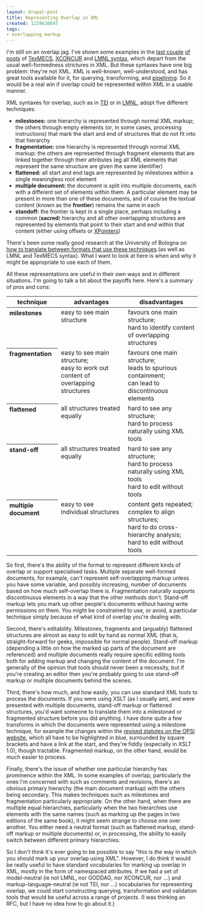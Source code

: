 ```yaml
---
layout: drupal-post
title: Representing Overlap in XML
created: 1229636697
tags:
- overlapping markup
---
```

I'm still on an overlap jag. I've shown some examples in the [last couple][dominance] [of posts][hierarchy] of [TexMECS][TexMECS], [XCONCUR][XCONCUR] and [LMNL syntax][LMNLsyntax], which depart from the usual well-formedness strictures in XML. But these syntaxes have one big problem: they're not XML. XML is well-known, well-understood, and has great tools available for it, for querying, transforming, and [pipelining][XProc]. So it would be a real win if overlap could be represented within XML in a usable manner.

[dominance]: http://www.jenitennison.com/blog/node/95 "Jeni's Musings: Overlap, Containment and Dominance"
[hierarchy]: http://www.jenitennison.com/blog/node/96 "Jeni's Musings: Essential Hierarchy"
[TexMECS]: http://decentius.aksis.uib.no/mlcd/2003/Papers/texmecs.html "TexMECS"
[XCONCUR]: http://www.xconcur.org/ "XCONCUR"
[LMNLsyntax]: http://www.lmnl.org/wiki/index.php/LMNL_syntax "LMNL Wiki: LMNL syntax"
[XProc]: http://www.w3.org/TR/xproc/ "XProc: An XML Pipeline Language"

<!--break-->

XML syntaxes for overlap, such as in [TEI][TEI] or in [LMNL][LMNLaltSyntaxes], adopt five different techniques:

[TEI]: http://www.tei-c.org/index.xml "TEI: Text Encoding Initiative"
[LMNLaltSyntaxes]: http://www.lmnl.org/wiki/index.php/Alternative_Syntaxes "LMNL Wiki: Alternative Syntaxes"

  * **milestones:** one hierarchy is represented through normal XML markup; the others through empty elements (or, in some cases, processing instructions) that mark the start and end of structures that do not fit into that hierarchy
  * **fragmentation:** one hierarchy is represented through normal XML markup: the others are represented through fragment elements that are linked together through their attributes (eg all XML elements that represent the same structure are given the same identifier)
  * **flattened:** all start and end tags are represented by milestones within a single meaningless root element
  * **multiple document:** the document is split into multiple documents, each with a different set of elements within them. A particular element may be present in more than one of these documents, and of course the textual content (known as the **frontier**) remains the same in each
  * **standoff:** the frontier is kept in a single place, perhaps including a common (**sacred**) hierarchy and all other overlapping structures are represented by elements that point to their start and end within that content (either using offsets or [XPointers][XPointer])

[XPointer]: http://www.w3.org/TR/xptr-framework/ "W3C: XPointer Framework"

There's been some really good research at the University of Bologna on [how to translate between formats that use these techniques][translate] (as well as LMNL and TexMECS syntax). What I want to look at here is when and why it might be appropriate to use each of them.

[translate]: http://upsilon.cc/~zack/research/publications/nrhm-overlapping-conversions.pdf "Towards the unification of formats for overlapping markup"

All these representations are useful in their own ways and in different situations. I'm going to talk a bit about the payoffs here. Here's a summary of pros and cons:

<table>
  <thead>
    <tr>
      <th>technique</th>
      <th>advantages</th>
      <th>disadvantages</th>
    </tr>
  </thead>
  <tbody>
    <tr>
      <th align="left" valign="top">milestones</th>
      <td valign="top">easy to see main structure</td>
      <td valign="top">favours one main structure;<br />hard to identify content of overlapping structures</td>
    </tr>
    <tr>
      <th align="left" valign="top">fragmentation</th>
      <td valign="top">easy to see main structure;<br />easy to work out content of overlapping structures</td>
      <td valign="top">favours one main structure;<br />leads to spurious containment;<br />can lead to discontinuous elements</td>
    </tr>
    <tr>
      <th align="left" valign="top">flattened</th>
      <td valign="top">all structures treated equally</td>
      <td valign="top">hard to see any structure;<br />hard to process naturally using XML tools</td>
    </tr>
    <tr>
      <th align="left" valign="top">stand-off</th>
      <td valign="top">all structures treated equally</td>
      <td valign="top">hard to see any structure;<br />hard to process naturally using XML tools<br />hard to edit without tools</td>
    </tr>
    <tr>
      <th align="left" valign="top">multiple document</th>
      <td valign="top">easy to see individual structures</td>
      <td valign="top">content gets repeated;<br />complex to align structures;<br />hard to do cross-hierarchy analysis;<br />hard to edit without tools</td>
    </tr>
  </tbody>
</table>

So first, there's the ability of the format to represent different kinds of overlap or support specialised tasks. Multiple separate well-formed documents, for example, can't represent self-overlapping markup unless you have some variable, and possibly increasing, number of documents based on how much self-overlap there is. Fragmentation naturally supports discontinuous elements in a way that the other methods don't. Stand-off markup lets you mark up other people's documents without having write permissions on them. You might be constrained to use, or avoid, a particular technique simply because of what kind of overlap you're dealing with.

Second, there's editability. Milestones, fragments and (arguably) flattened structures are almost as easy to edit by hand as normal XML (that is, straight-forward for geeks, impossible for normal people). Stand-off markup (depending a little on how the marked up parts of the document are referenced) and multiple documents really require specific editing tools both for adding markup and changing the content of the document. I'm generally of the opinion that tools should never been a necessity, but if you're creating an editor then you're probably going to use stand-off markup or multiple documents behind the scenes.

Third, there's how much, and how easily, you can use standard XML tools to process the documents. If you were using XSLT (as I usually am), and were presented with multiple documents, stand-off markup or flattened structures, you'd want someone to translate them into a milestoned or fragmented structure before you did anything. I have done quite a few transforms in which the documents were represented using a milestone technique, for example the changes within the [revised statutes on the OPSI website][SPO], which all have to be highlighted in blue, surrounded by square brackets and have a link at the start, and they're fiddly (especially in XSLT 1.0), though tractable. Fragmented markup, on the other hand, would be much easier to process.

[SPO]: http://www.opsi.gov.uk/legislation/revised "OPSI: Revised Legislation"

Finally, there's the issue of whether one particular hierarchy has prominence within the XML. In some examples of overlap, particularly the ones I'm concerned with such as comments and revisions, there's an obvious primary hierarchy (the main document markup) with the others being secondary. This makes techniques such as milestones and fragmentation particularly appropriate. On the other hand, when there are multiple equal hierarchies, particularly when the two hierarchies use elements with the same names (such as marking up the pages in two editions of the same book), it might seem strange to choose one over another. You either need a neutral format (such as flattened markup, stand-off markup or multiple documents) or, in processing, the ability to easily switch between different primary hierarchies.

So I don't think it's ever going to be possible to say "this is *the* way in which you should mark up your overlap using XML". However, I do think it would be really useful to have standard vocabularies for marking up overlap in XML, mostly in the form of namespaced attributes. If we had a set of model-neutral (ie not LMNL, nor GODDAG, nor XCONCUR, nor ...) and markup-language-neutral (ie not TEI, nor ...) vocabularies for representing overlap, we could start constructing querying, transformation and validation tools that would be useful across a range of projects. (I was thinking an RFC, but I have no idea how to go about it.)
